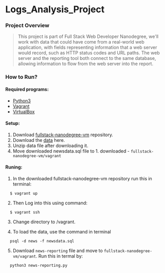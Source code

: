 # Logs_Analysis_Project

### Project Overview
>This project is part of Full Stack Web Developer Nanodegree, we'll work with data that could have come from a real-world 
web application, with fields representing information that a web server would record, such as HTTP status codes and URL paths. 
The web server and the reporting tool both connect to the same database, allowing information to flow from the web server 
into the report.

### How to Run?

#### Required programs:
  * [Python3](https://www.python.org/)
  * [Vagrant](https://www.vagrantup.com/)
  * [VirtualBox](https://www.virtualbox.org/)

#### Setup:
  1. Download [fullstack-nanodegree-vm](https://github.com/udacity/fullstack-nanodegree-vm) repository.
  2. Download the [data](https://d17h27t6h515a5.cloudfront.net/topher/2016/August/57b5f748_newsdata/newsdata.zip) here.
  3. Unzip data file after downloading it.
  4. Move downloaded newsdata.sql file to 1. downloaded - ```fullstack-nanodegree-vm/vagrant```
  
#### Runing:
  1. In the downloaded fullstack-nanodegree-vm repository run this in terminal:
  
  ```
    $ vagrant up
  ```
  2. Then Log into this using command:
  
  ```
    $ vagrant ssh
  ```
  3. Change directory to /vagrant.
  
  4. To load the data, use the command in terminal
  ```
    psql -d news -f newsdata.sql
  ```
  5. Download ```news-reporting``` file and move to ```fullstack-nanodegree-vm/vagrant```. Run this in termal by:
  ```
    python3 news-reporting.py
  ```
  
 
